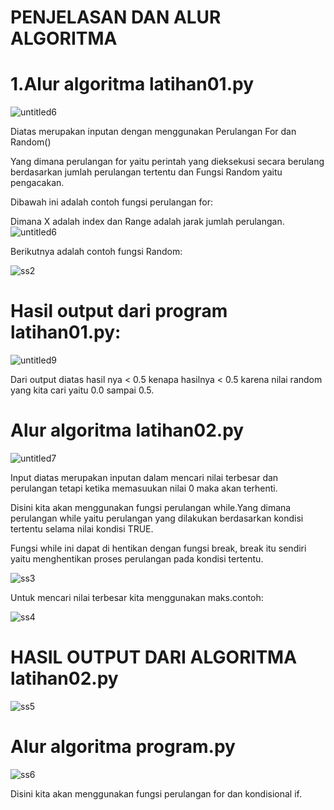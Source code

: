 # PENJELASAN DAN ALUR ALGORITMA

# 1.Alur algoritma latihan01.py
![untitled6](https://user-images.githubusercontent.com/46512504/53005506-f64b9300-3465-11e9-9d6f-16edbdd47a4a.jpg)

Diatas merupakan inputan dengan menggunakan Perulangan For dan Random()

Yang dimana perulangan for yaitu perintah yang dieksekusi secara berulang berdasarkan jumlah perulangan tertentu dan 
Fungsi Random yaitu pengacakan.

Dibawah ini adalah contoh fungsi perulangan for:

Dimana X adalah index dan Range adalah jarak jumlah perulangan.
![untitled6](https://user-images.githubusercontent.com/46512504/53006184-50992380-3467-11e9-84c5-d8be28ca2334.jpg)

Berikutnya adalah contoh fungsi Random:

![ss2](https://user-images.githubusercontent.com/46512504/53006795-812d8d00-3468-11e9-95ec-b4d536568b20.jpg)

# Hasil output dari program latihan01.py:

![untitled9](https://user-images.githubusercontent.com/46512504/53007084-1d579400-3469-11e9-95ca-c05a8d029c6d.jpg)

Dari output diatas hasil nya < 0.5 kenapa hasilnya < 0.5 karena nilai random yang kita cari yaitu 0.0 sampai 0.5.

# Alur algoritma latihan02.py

![untitled7](https://user-images.githubusercontent.com/46512504/53005516-fb104700-3465-11e9-844d-0f3f18cfc514.jpg)

Input diatas merupakan inputan dalam mencari nilai terbesar dan perulangan tetapi ketika memasuukan nilai 0 maka
akan terhenti.

Disini kita akan menggunakan fungsi perulangan while.Yang dimana perulangan while yaitu perulangan yang dilakukan
berdasarkan kondisi tertentu selama nilai kondisi TRUE.

Fungsi while ini dapat di hentikan dengan fungsi break, break itu sendiri yaitu menghentikan proses perulangan
pada kondisi tertentu.

![ss3](https://user-images.githubusercontent.com/46512504/53012976-1172ce80-3477-11e9-8a03-154cb503db7c.jpg)

Untuk mencari nilai terbesar kita menggunakan maks.contoh:

![ss4](https://user-images.githubusercontent.com/46512504/53013241-d7ee9300-3477-11e9-9c0a-15b3ef1145df.jpg)

# HASIL OUTPUT DARI ALGORITMA latihan02.py

![ss5](https://user-images.githubusercontent.com/46512504/53013597-c0fc7080-3478-11e9-885e-ef850d764ed3.jpg)

# Alur algoritma program.py

![ss6](https://user-images.githubusercontent.com/46512504/53013963-9f4fb900-3479-11e9-9e11-ec4f802f8c99.jpg)

Disini kita akan menggunakan fungsi perulangan for dan kondisional if.



